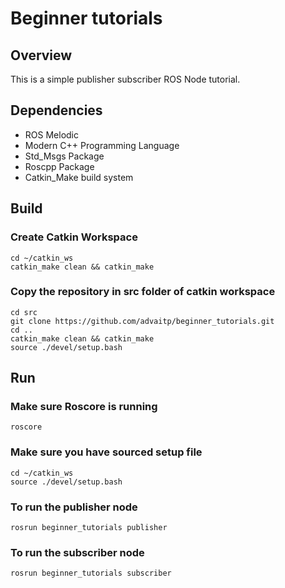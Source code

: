 # Beginner tutorials
## Overview
This is a simple publisher subscriber ROS Node tutorial.
## Dependencies

   - ROS Melodic
   - Modern C++ Programming Language
   - Std_Msgs Package
   - Roscpp Package
   - Catkin_Make build system

## Build

### Create Catkin Workspace
```
cd ~/catkin_ws
catkin_make clean && catkin_make
```
### Copy the repository in src folder of catkin workspace
```
cd src 
git clone https://github.com/advaitp/beginner_tutorials.git
cd ..
catkin_make clean && catkin_make
source ./devel/setup.bash
```

## Run

### Make sure Roscore is running
```
roscore
```
### Make sure you have sourced setup file
```
cd ~/catkin_ws
source ./devel/setup.bash
```
### To run the publisher node
```
rosrun beginner_tutorials publisher
```
### To run the subscriber node
```
rosrun beginner_tutorials subscriber
```
